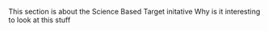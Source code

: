 This section is about the Science Based Target initative
Why is it interesting to look at this stuff